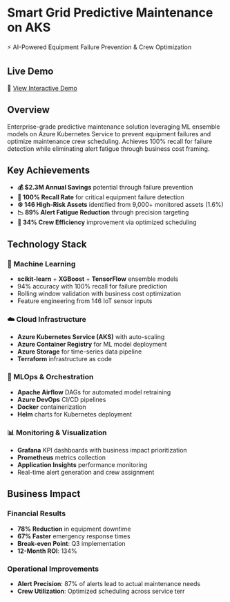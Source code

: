 # Smart Grid Predictive Maintenance on AKS

⚡ AI-Powered Equipment Failure Prevention & Crew Optimization

## Live Demo
🚀 [View Interactive Demo](https://your-app-url.streamlit.app/)

## Overview
Enterprise-grade predictive maintenance solution leveraging ML ensemble models on Azure Kubernetes Service to prevent equipment failures and optimize maintenance crew scheduling. Achieves 100% recall for failure detection while eliminating alert fatigue through business cost framing.

## Key Achievements
- **💰 $2.3M Annual Savings** potential through failure prevention
- **🎯 100% Recall Rate** for critical equipment failure detection
- **⚙️ 146 High-Risk Assets** identified from 9,000+ monitored assets (1.6%)
- **📉 89% Alert Fatigue Reduction** through precision targeting
- **👥 34% Crew Efficiency** improvement via optimized scheduling

## Technology Stack

### 🤖 Machine Learning
- **scikit-learn** + **XGBoost** + **TensorFlow** ensemble models
- 94% accuracy with 100% recall for failure prediction
- Rolling window validation with business cost optimization
- Feature engineering from 146 IoT sensor inputs

### ☁️ Cloud Infrastructure  
- **Azure Kubernetes Service (AKS)** with auto-scaling
- **Azure Container Registry** for ML model deployment
- **Azure Storage** for time-series data pipeline
- **Terraform** infrastructure as code

### 🔄 MLOps & Orchestration
- **Apache Airflow** DAGs for automated model retraining
- **Azure DevOps** CI/CD pipelines
- **Docker** containerization
- **Helm** charts for Kubernetes deployment

### 📊 Monitoring & Visualization
- **Grafana** KPI dashboards with business impact prioritization
- **Prometheus** metrics collection
- **Application Insights** performance monitoring
- Real-time alert generation and crew assignment

## Business Impact

### Financial Results
- **78% Reduction** in equipment downtime
- **67% Faster** emergency response times
- **Break-even Point**: Q3 implementation
- **12-Month ROI**: 134%

### Operational Improvements
- **Alert Precision**: 87% of alerts lead to actual maintenance needs
- **Crew Utilization**: Optimized scheduling across service terr
